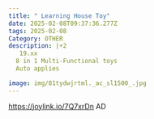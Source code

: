 ```yaml
---
title: " Learning House Toy"
date: 2025-02-08T09:37:36.277Z
tags: 2025-02-08
Category: OTHER
description: |+2
   19.xx
  8 in 1 Multi-Functional toys
  Auto applies

image: img/81tydwjrtml._ac_sl1500_.jpg
---
```

https://joylink.io/7Q7xrDn
AD